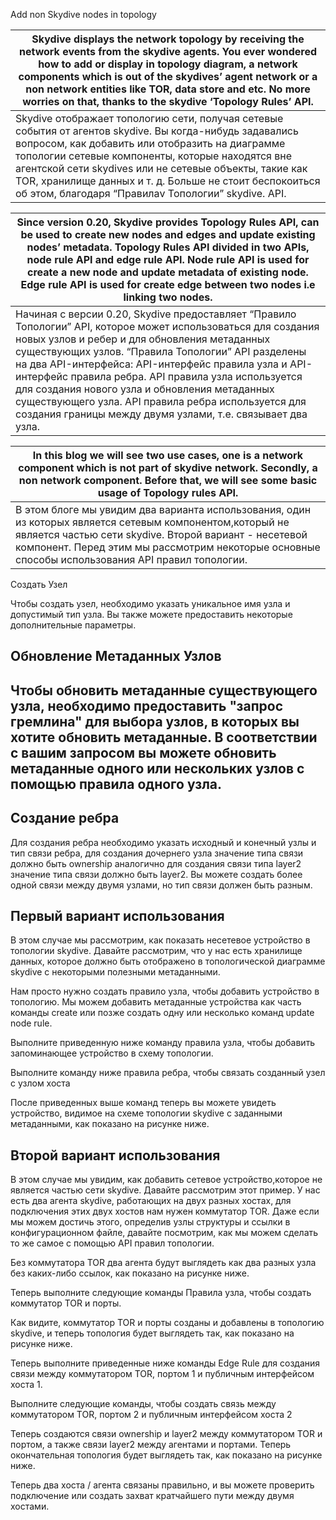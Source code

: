 Add non Skydive nodes in topology


 

| Skydive 		displays the network topology by receiving the network events from 		the skydive agents. You ever wondered how to add or display in 		topology diagram, a network components which is out of the 		skydives’ agent network or a non network entities like TOR, data 		store and etc. No more worries on that, thanks to the skydive 		‘Topology Rules’ API. |
| ------------------------------------------------------------ |
| Skydive 		отображает топологию сети, получая 		сетевые события от агентов skydive. 		Вы когда-нибудь задавались вопросом, 		как добавить или отобразить на диаграмме 		топологии сетевые компоненты, которые 		находятся вне агентской сети skydives 		или не сетевые объекты, такие как TOR, 		хранилище данных и т. д. Больше не стоит 		беспокоиться об этом, благодаря 		“Правилаv 		Топологии” skydive. 		API. |


 


 

| Since 		version 0.20, Skydive provides Topology Rules API, can be used to 		create new nodes and edges and update existing nodes’ metadata. 		Topology Rules API divided in two APIs, node rule API and edge 		rule API. Node rule API is used for create a new node and update 		metadata of existing node. Edge rule API is used for create edge 		between two nodes i.e linking two nodes. |
| ------------------------------------------------------------ |
| Начиная 		с версии 0.20, Skydive 		предоставляет “Правило Топологии” 		API, 		которое может использоваться для 		создания новых узлов и ребер и для 		обновления метаданных существующих 		узлов. “Правила Топологии” API 		разделены на два API-интерфейса: 		API-интерфейс правила узла и API-интерфейс 		правила ребра. API 		правила узла используется для создания 		нового узла и обновления метаданных 		существующего узла. API 		правила ребра используется для создания 		границы между двумя узлами, т.е. 		связывает два узла. |


 


 

| In 		this blog we will see two use cases, one is a network component 		which is not part of skydive network. Secondly, a non network 		component. 		Before 		that, we will see some basic usage of Topology rules API. |
| ------------------------------------------------------------ |
| В 		этом блоге мы увидим два варианта 		использования, один из которых является 		сетевым компонентом,который не является 		частью сети skydive. 		Второй вариант - 		несетевой компонент. 		Перед 		этим мы рассмотрим некоторые основные 		способы использования API 		правил топологии. |


 

Создать Узел

Чтобы создать узел, необходимо указать уникальное имя узла и допустимый тип узла. Вы также можете предоставить некоторые дополнительные параметры.

## Обновление Метаданных Узлов

## Чтобы обновить метаданные существующего узла, необходимо предоставить "запрос гремлина" для выбора узлов, в которых вы хотите обновить метаданные. В соответствии с вашим запросом вы можете обновить метаданные одного или нескольких узлов с помощью правила одного узла.

## Создание ребра

Для создания ребра необходимо указать исходный и конечный узлы и тип связи ребра, для создания дочернего узла значение типа связи должно быть ownership аналогично для создания связи типа layer2 значение типа связи должно быть layer2. Вы можете создать более одной связи между двумя узлами, но тип связи должен быть разным.

## Первый вариант использования

В этом случае мы рассмотрим, как показать несетевое устройство в топологии skydive. Давайте рассмотрим, что у нас есть хранилище данных, которое должно быть отображено в топологической диаграмме skydive с некоторыми полезными метаданными.

Нам просто нужно создать правило узла, чтобы добавить устройство в топологию. Мы можем добавить метаданные устройства как часть команды create или позже создать одну или несколько команд update node rule.

Выполните приведенную ниже команду правила узла, чтобы добавить запоминающее устройство в схему топологии.

Выполните команду ниже правила ребра, чтобы связать созданный узел с узлом хоста

После приведенных выше команд теперь вы можете увидеть устройство, видимое на схеме топологии skydive с заданными метаданными, как показано на рисунке ниже.


 

## Второй вариант использования

В этом случае мы увидим, как добавить сетевое устройство,которое не является частью сети skydive. Давайте рассмотрим этот пример. У нас есть два агента skydive, работающих на двух разных хостах, для подключения этих двух хостов нам нужен коммутатор TOR. Даже если мы можем достичь этого, определив узлы структуры и ссылки в конфигурационном файле, давайте посмотрим, как мы можем сделать то же самое с помощью API правил топологии.

Без коммутатора TOR два агента будут выглядеть как два разных узла без каких-либо ссылок, как показано на рисунке ниже.

Теперь выполните следующие команды Правила узла, чтобы создать коммутатор TOR и порты.

Как видите, коммутатор TOR и порты созданы и добавлены в топологию skydive, и теперь топология будет выглядеть так, как показано на рисунке ниже.

Теперь выполните приведенные ниже команды Edge Rule для создания связи между коммутатором TOR, портом 1 и публичным интерфейсом хоста 1.

Выполните следующие команды, чтобы создать связь между коммутатором TOR, портом 2 и публичным интерфейсом хоста 2

Теперь создаются связи ownership и layer2 между коммутатором TOR и портом, а также связи layer2 между агентами и портами. Теперь окончательная топология будет выглядеть так, как показано на рисунке ниже.

Теперь два хоста / агента связаны правильно, и вы можете проверить подключение или создать захват кратчайшего пути между двумя хостами.